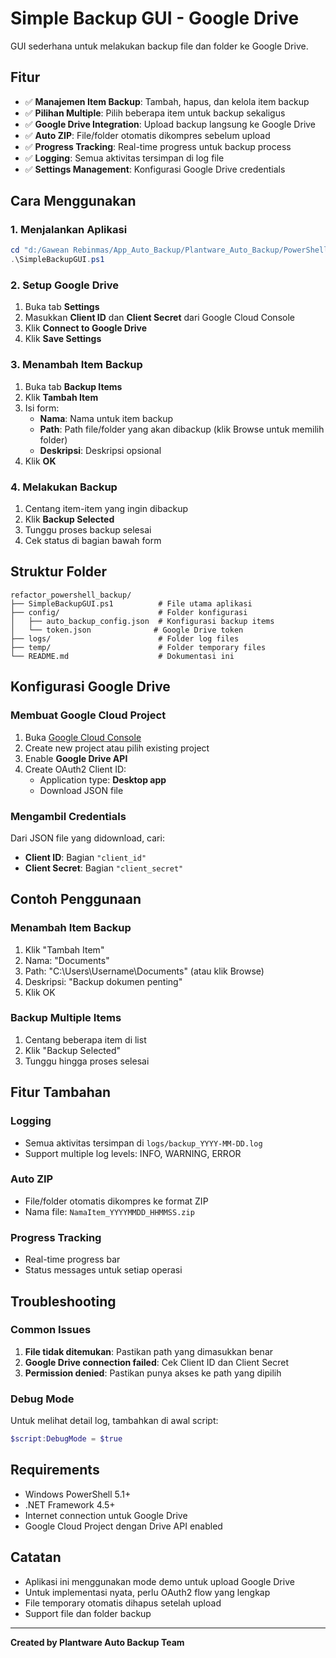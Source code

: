 # Simple Backup GUI - Google Drive

GUI sederhana untuk melakukan backup file dan folder ke Google Drive.

## Fitur

- ✅ **Manajemen Item Backup**: Tambah, hapus, dan kelola item backup
- ✅ **Pilihan Multiple**: Pilih beberapa item untuk backup sekaligus
- ✅ **Google Drive Integration**: Upload backup langsung ke Google Drive
- ✅ **Auto ZIP**: File/folder otomatis dikompres sebelum upload
- ✅ **Progress Tracking**: Real-time progress untuk backup process
- ✅ **Logging**: Semua aktivitas tersimpan di log file
- ✅ **Settings Management**: Konfigurasi Google Drive credentials

## Cara Menggunakan

### 1. Menjalankan Aplikasi

```powershell
cd "d:/Gawean Rebinmas/App_Auto_Backup/Plantware_Auto_Backup/PowerShell_Pure/refactor_powershell_backup"
.\SimpleBackupGUI.ps1
```

### 2. Setup Google Drive

1. Buka tab **Settings**
2. Masukkan **Client ID** dan **Client Secret** dari Google Cloud Console
3. Klik **Connect to Google Drive**
4. Klik **Save Settings**

### 3. Menambah Item Backup

1. Buka tab **Backup Items**
2. Klik **Tambah Item**
3. Isi form:
   - **Nama**: Nama untuk item backup
   - **Path**: Path file/folder yang akan dibackup (klik Browse untuk memilih folder)
   - **Deskripsi**: Deskripsi opsional
4. Klik **OK**

### 4. Melakukan Backup

1. Centang item-item yang ingin dibackup
2. Klik **Backup Selected**
3. Tunggu proses backup selesai
4. Cek status di bagian bawah form

## Struktur Folder

```
refactor_powershell_backup/
├── SimpleBackupGUI.ps1          # File utama aplikasi
├── config/                      # Folder konfigurasi
│   ├── auto_backup_config.json  # Konfigurasi backup items
│   └── token.json              # Google Drive token
├── logs/                        # Folder log files
├── temp/                        # Folder temporary files
└── README.md                    # Dokumentasi ini
```

## Konfigurasi Google Drive

### Membuat Google Cloud Project

1. Buka [Google Cloud Console](https://console.cloud.google.com/)
2. Create new project atau pilih existing project
3. Enable **Google Drive API**
4. Create OAuth2 Client ID:
   - Application type: **Desktop app**
   - Download JSON file

### Mengambil Credentials

Dari JSON file yang didownload, cari:
- **Client ID**: Bagian `"client_id"`
- **Client Secret**: Bagian `"client_secret"`

## Contoh Penggunaan

### Menambah Item Backup
1. Klik "Tambah Item"
2. Nama: "Documents"
3. Path: "C:\Users\Username\Documents" (atau klik Browse)
4. Deskripsi: "Backup dokumen penting"
5. Klik OK

### Backup Multiple Items
1. Centang beberapa item di list
2. Klik "Backup Selected"
3. Tunggu hingga proses selesai

## Fitur Tambahan

### Logging
- Semua aktivitas tersimpan di `logs/backup_YYYY-MM-DD.log`
- Support multiple log levels: INFO, WARNING, ERROR

### Auto ZIP
- File/folder otomatis dikompres ke format ZIP
- Nama file: `NamaItem_YYYYMMDD_HHMMSS.zip`

### Progress Tracking
- Real-time progress bar
- Status messages untuk setiap operasi

## Troubleshooting

### Common Issues

1. **File tidak ditemukan**: Pastikan path yang dimasukkan benar
2. **Google Drive connection failed**: Cek Client ID dan Client Secret
3. **Permission denied**: Pastikan punya akses ke path yang dipilih

### Debug Mode
Untuk melihat detail log, tambahkan di awal script:
```powershell
$script:DebugMode = $true
```

## Requirements

- Windows PowerShell 5.1+
- .NET Framework 4.5+
- Internet connection untuk Google Drive
- Google Cloud Project dengan Drive API enabled

## Catatan

- Aplikasi ini menggunakan mode demo untuk upload Google Drive
- Untuk implementasi nyata, perlu OAuth2 flow yang lengkap
- File temporary otomatis dihapus setelah upload
- Support file dan folder backup

---

**Created by Plantware Auto Backup Team**